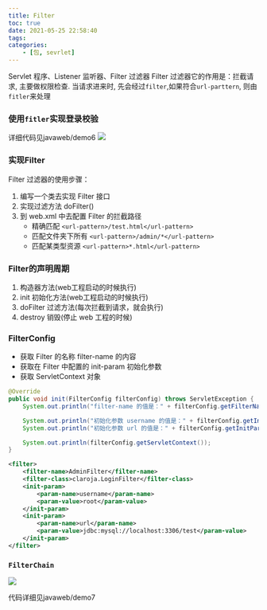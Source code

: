 ```yaml
---
title: Filter
toc: true
date: 2021-05-25 22:58:40
tags:
categories:
    - [包, sevrlet]
---
```

Servlet 程序、Listener 监听器、Filter 过滤器
Filter 过滤器它的作用是：拦截请求, 主要做权限检查.
当请求进来时, 先会经过`filter`,如果符合`url-parttern`, 则由`fitler`来处理
<!--more-->
### 使用`fitler`实现登录校验

详细代码见javaweb/demo6
![](./Filter/1.png)


### 实现Filter
Filter 过滤器的使用步骤：
1. 编写一个类去实现 Filter 接口
2. 实现过滤方法 doFilter()
3. 到 web.xml 中去配置 Filter 的拦截路径
    - 精确匹配 `<url-pattern>/test.html</url-pattern>`
    - 匹配文件夹下所有 `<url-pattern>/admin/*</url-pattern>`
    - 匹配某类型资源 `<url-pattern>*.html</url-pattern>`

### Filter的声明周期
1. 构造器方法(web工程启动的时候执行)
2. init 初始化方法(web工程启动的时候执行)
3. doFilter 过滤方法(每次拦截到请求，就会执行)
4. destroy 销毁(停止 web 工程的时候)


### FilterConfig
- 获取 Filter 的名称 filter-name 的内容
- 获取在 Filter 中配置的 init-param 初始化参数
- 获取 ServletContext 对象

```java
@Override
public void init(FilterConfig filterConfig) throws ServletException {
    System.out.println("filter-name 的值是：" + filterConfig.getFilterName());

    System.out.println("初始化参数 username 的值是：" + filterConfig.getInitParameter("username"));
    System.out.println("初始化参数 url 的值是：" + filterConfig.getInitParameter("url"));

    System.out.println(filterConfig.getServletContext());
}
```


```xml
<filter>
    <filter-name>AdminFilter</filter-name>
    <filter-class>claroja.LoginFilter</filter-class>
    <init-param>
        <param-name>username</param-name>
        <param-value>root</param-value>
    </init-param>
    <init-param>
        <param-name>url</param-name>
        <param-value>jdbc:mysql://localhost:3306/test</param-value>
    </init-param>
</filter>

```

### `FilterChain`
![](./Filter/2.png)

代码详细见javaweb/demo7